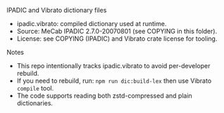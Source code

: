 IPADIC and Vibrato dictionary files

- ipadic.vibrato: compiled dictionary used at runtime.
- Source: MeCab IPADIC 2.7.0-20070801 (see COPYING in this folder).
- License: see COPYING (IPADIC) and Vibrato crate license for tooling.

Notes
- This repo intentionally tracks ipadic.vibrato to avoid per-developer rebuild.
- If you need to rebuild, run: `npm run dic:build-lex` then use Vibrato `compile` tool.
- The code supports reading both zstd-compressed and plain dictionaries.

